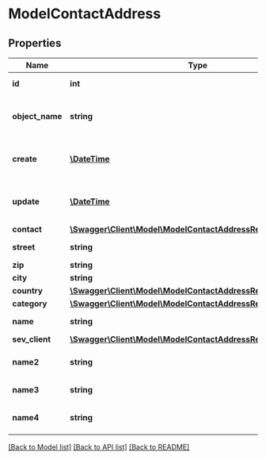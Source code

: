 # ModelContactAddress

## Properties
Name | Type | Description | Notes
------------ | ------------- | ------------- | -------------
**id** | **int** | The contact address id | [optional] 
**object_name** | **string** | The contact address object name | [optional] 
**create** | [**\DateTime**](\DateTime.md) | Date of contact address creation | [optional] 
**update** | [**\DateTime**](\DateTime.md) | Date of last contact address update | [optional] 
**contact** | [**\Swagger\Client\Model\ModelContactAddressResponseContact**](ModelContactAddressResponseContact.md) |  | 
**street** | **string** | Street name | [optional] 
**zip** | **string** | Zib code | [optional] 
**city** | **string** | City name | [optional] 
**country** | [**\Swagger\Client\Model\ModelContactAddressResponseCountry**](ModelContactAddressResponseCountry.md) |  | 
**category** | [**\Swagger\Client\Model\ModelContactAddressResponseCategory**](ModelContactAddressResponseCategory.md) |  | [optional] 
**name** | **string** | Name in address | [optional] 
**sev_client** | [**\Swagger\Client\Model\ModelContactAddressResponseSevClient**](ModelContactAddressResponseSevClient.md) |  | [optional] 
**name2** | **string** | Second name in address | [optional] 
**name3** | **string** | Third name in address | [optional] 
**name4** | **string** | Fourth name in address | [optional] 

[[Back to Model list]](../../README.md#documentation-for-models) [[Back to API list]](../../README.md#documentation-for-api-endpoints) [[Back to README]](../../README.md)

